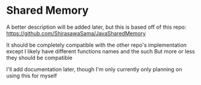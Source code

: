 # Shared Memory
A better description will be added later, but this is based off of this repo:
https://github.com/ShirasawaSama/JavaSharedMemory

It should be completely compatible with the other repo's implementation except I likely have different functions names and the such
But more or less they should be compatible

I'll add documentation later, though I'm only currently only planning on using this for myself